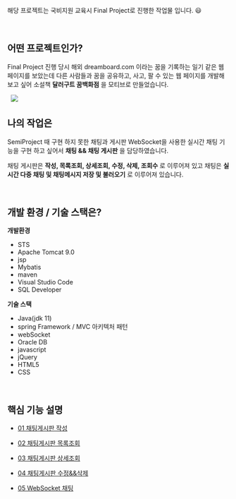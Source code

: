 해당 프로젝트는 국비지원 교육시 Final Project로 진행한 작업물 입니다. 😃 

&nbsp;

## 어떤 프로젝트인가? 
Final Project 진행 당시 해외 dreamboard.com 이라는 꿈을 기록하는 일기 같은 웹 페이지를 보았는데
다른 사람들과 꿈을 공유하고, 사고, 팔 수 있는 웹 페이지를 개발해보고 싶어
소설책 **달러구트 꿈백화점** 을 모티브로 만들었습니다.

&nbsp;
  <image src="https://github.com/KangConqueror/KhFinalProject/blob/main/ImageFolder/main.png" />
&nbsp;

## 나의 작업은
SemiProject 때 구현 하지 못한 채팅과 게시판
WebSocket을 사용한 실시간 채팅 기능을 구현 하고 싶어서 **채팅 && 채팅 게시판** 을 담당하였습니다.

채팅 게시판은 **작성, 목록조회, 상세조회, 수정, 삭제, 조회수** 로 이루어져 있고
채팅은 **실시간 다중 채팅 및 채팅메시지 저장 및 불러오기** 로 이루어져 있습니다.

&nbsp;

## 개발 환경 / 기술 스택은?
**개발환경**

- STS 
- Apache Tomcat 9.0
- jsp
- Mybatis
- maven
- Visual Studio Code
- SQL Developer

**기술 스택**

- Java(jdk 11)
- spring Framework / MVC 아키텍처 패턴
- webSocket
- Oracle DB
- javascript
- jQuery
- HTML5
- CSS

&nbsp;

## 핵심 기능 설명

- [01 채팅게시판 작성](https://github.com/KangConqueror/KhFinalProject/wiki/01-%EC%B1%84%ED%8C%85%EA%B2%8C%EC%8B%9C%ED%8C%90-%EC%9E%91%EC%84%B1)

- [02 채팅게시판 목록조회](https://github.com/KangConqueror/KhFinalProject/wiki/02-%EC%B1%84%ED%8C%85%EA%B2%8C%EC%8B%9C%ED%8C%90-%EB%AA%A9%EB%A1%9D%EC%A1%B0%ED%9A%8C)

- [03 채팅게시판 상세조회](https://github.com/KangConqueror/KhFinalProject/wiki/03-%EC%B1%84%ED%8C%85%EA%B2%8C%EC%8B%9C%ED%8C%90-%EC%83%81%EC%84%B8%EC%A1%B0%ED%9A%8C)

- [04 채팅게시판 수정&&삭제](https://github.com/KangConqueror/KhFinalProject/wiki/04-%EC%B1%84%ED%8C%85%EA%B2%8C%EC%8B%9C%ED%8C%90-%EC%88%98%EC%A0%95&&%EC%82%AD%EC%A0%9C)

- [05 WebSocket 채팅](https://github.com/KangConqueror/KhFinalProject/wiki/05-WebSocket-%EC%B1%84%ED%8C%85)

